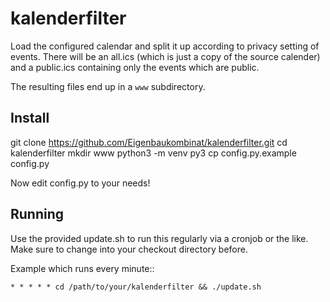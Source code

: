# kalenderfilter

Load the configured calendar and split it up according to privacy setting of events.
There will be an all.ics (which is just a copy of the source calender) and a public.ics
containing only the events which are public.

The resulting files end up in a `www` subdirectory.

## Install

git clone https://github.com/Eigenbaukombinat/kalenderfilter.git
cd kalenderfilter
mkdir www
python3 -m venv py3
cp config.py.example config.py

Now edit config.py to your needs!

## Running

Use the provided update.sh to run this regularly via a cronjob or the like.
Make sure to change into your checkout directory before.

Example which runs every minute::

	* * * * * cd /path/to/your/kalenderfilter && ./update.sh